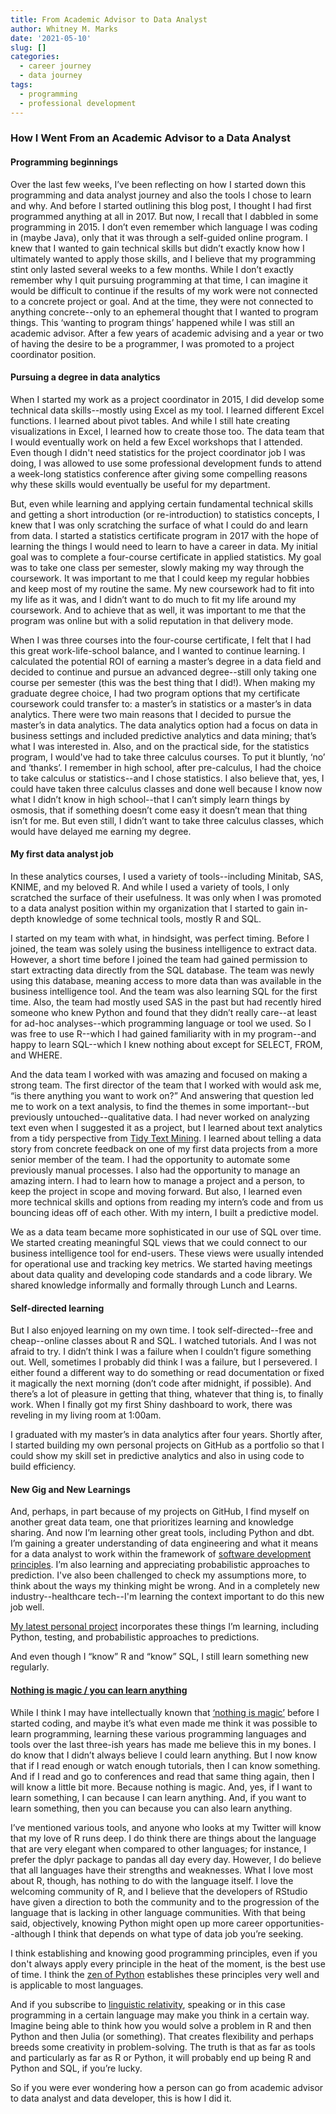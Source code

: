 ```yaml
---
title: From Academic Advisor to Data Analyst
author: Whitney M. Marks
date: '2021-05-10'
slug: []
categories:
  - career journey
  - data journey
tags:
  - programming
  - professional development
---
```


### How I Went From an Academic Advisor to a Data Analyst

#### Programming beginnings

Over the last few weeks, I’ve been reflecting on how I started down this programming and data analyst journey and also the tools I chose to learn and why. And before I started outlining this blog post, I thought I had first programmed anything at all in 2017. But now, I recall that I dabbled in some programming in 2015. I don’t even remember which language I was coding in (maybe Java), only that it was through a self-guided online program. I knew that I wanted to gain technical skills but didn’t exactly know how I ultimately wanted to apply those skills, and I believe that my programming stint only lasted several weeks to a few months. While I don’t exactly remember why I quit pursuing programming at that time, I can imagine it would be difficult to continue if the results of my work were not connected to a concrete project or goal. And at the time, they were not connected to anything concrete--only to an ephemeral thought that I wanted to program things. This ‘wanting to program things’ happened while I was still an academic advisor. After a few years of academic advising and a year or two of having the desire to be a programmer, I was promoted to a project coordinator position.

#### Pursuing a degree in data analytics

When I started my work as a project coordinator in 2015, I did develop some technical data skills--mostly using Excel as my tool. I learned different Excel functions. I learned about pivot tables. And while I still hate creating visualizations in Excel, I learned how to create those too. The data team that I would eventually work on held a few Excel workshops that I attended. Even though I didn't need statistics for the project coordinator job I was doing, I was allowed to use some professional development funds to attend a week-long statistics conference after giving some compelling reasons why these skills would eventually be useful for my department.

But, even while learning and applying certain fundamental technical skills and getting a short introduction (or re-introduction) to statistics concepts, I knew that I was only scratching the surface of what I could do and learn from data. I started a statistics certificate program in 2017 with the hope of learning the things I would need to learn to have a career in data. My initial goal was to complete a four-course certificate in applied statistics. My goal was to take one class per semester, slowly making my way through the coursework. It was important to me that I could keep my regular hobbies and keep most of my routine the same. My new coursework had to fit into my life as it was, and I didn’t want to do much to fit my life around my coursework. And to achieve that as well, it was important to me that the program was online but with a solid reputation in that delivery mode.

When I was three courses into the four-course certificate, I felt that I had this great work-life-school balance, and I wanted to continue learning. I calculated the potential ROI of earning a master’s degree in a data field and decided to continue and pursue an advanced degree--still only taking one course per semester (this was the best thing that I did!). When making my graduate degree choice, I had two program options that my certificate coursework could transfer to: a master’s in statistics or a master’s in data analytics. There were two main reasons that I decided to pursue the master’s in data analytics. The data analytics option had a focus on data in business settings and included predictive analytics and data mining; that’s what I was interested in. Also, and on the practical side, for the statistics program, I would've had to take three calculus courses. To put it bluntly, ‘no’ and ‘thanks’. I remember in high school, after pre-calculus, I had the choice to take calculus or statistics--and I chose statistics. I also believe that, yes, I could have taken three calculus classes and done well because I know now what I didn’t know in high school--that I can’t simply learn things by osmosis, that if something doesn’t come easy it doesn’t mean that thing isn’t for me. But even still, I didn’t want to take three calculus classes, which would have delayed me earning my degree.

#### My first data analyst job

In these analytics courses, I used a variety of tools--including Minitab, SAS, KNIME, and my beloved R. And while I used a variety of tools, I only scratched the surface of their usefulness. It was only when I was promoted to a data analyst position within my organization that I started to gain in-depth knowledge of some technical tools, mostly R and SQL. 

I started on my team with what, in hindsight, was perfect timing. Before I joined, the team was solely using the business intelligence to extract data. However, a short time before I joined the team had gained permission to start extracting data directly from the SQL database. The team was newly using this database, meaning access to more data than was available in the business intelligence tool. And the team was also learning SQL for the first time. Also, the team had mostly used SAS in the past but had recently hired someone who knew Python and found that they didn’t really care--at least for ad-hoc analyses--which programming language or tool we used. So I was free to use R--which I had gained familiarity with in my program--and happy to learn SQL--which I knew nothing about except for SELECT, FROM, and WHERE.

And the data team I worked with was amazing and focused on making a strong team. The first director of the team that I worked with would ask me, “is there anything you want to work on?” And answering that question led me to work on a text analysis, to find the themes in some important--but previously untouched--qualitative data. I had never worked on analyzing text even when I suggested it as a project, but I learned about text analytics from a tidy perspective from [Tidy Text Mining](https://www.tidytextmining.com/). I learned about telling a data story from concrete feedback on one of my first data projects from a more senior member of the team. I had the opportunity to automate some previously manual processes. I also had the opportunity to manage an amazing intern. I had to learn how to manage a project and a person, to keep the project in scope and moving forward. But also, I learned even more technical skills and options from reading my intern’s code and from us bouncing ideas off of each other. With my intern, I built a predictive model. 

We as a data team became more sophisticated in our use of SQL over time. We started creating meaningful SQL views that we could connect to our business intelligence tool for end-users. These views were usually intended for operational use and tracking key metrics. We started having meetings about data quality and developing code standards and a code library. We shared knowledge informally and formally through Lunch and Learns.

#### Self-directed learning

But I also enjoyed learning on my own time. I took self-directed--free and cheap--online classes about R and SQL. I watched tutorials. And I was not afraid to try. I didn’t think I was a failure when I couldn’t figure something out. Well, sometimes I probably did think I was a failure, but I persevered. I either found a different way to do something or read documentation or fixed it magically the next morning (don’t code after midnight, if possible). And there’s a lot of pleasure in getting that thing, whatever that thing is, to finally work. When I finally got my first Shiny dashboard to work, there was reveling in my living room at 1:00am.

I graduated with my master’s in data analytics after four years. Shortly after, I started building my own personal projects on GitHub as a portfolio so that I could show my skill set in predictive analytics and also in using code to build efficiency. 

#### New Gig and New Learnings

And, perhaps, in part because of my projects on GitHub, I find myself on another great data team, one that prioritizes learning and knowledge sharing. And now I’m learning other great tools, including Python and dbt. I’m gaining a greater understanding of data engineering and what it means for a data analyst to work within the framework of [software development principles](https://blog.fishtownanalytics.com/welcome-youre-now-a-software-developer/). I’m also learning and appreciating probabilistic approaches to prediction. I've also been challenged to check my assumptions more, to think about the ways my thinking might be wrong. And in a completely new industry--healthcare tech--I'm learning the context important to do this new job well.

[My latest personal project](https://github.com/whitneymichelle/class_enrollment_simulations) incorporates these things I’m learning, including Python, testing, and probabilistic approaches to predictions. 

And even though I “know” R and “know” SQL, I still learn something new regularly. 

#### [Nothing is magic / you can learn anything](https://blog.fishtownanalytics.com/welcome-youre-now-a-software-developer/)

While I think I may have intellectually known that [‘nothing is magic’](https://blog.fishtownanalytics.com/welcome-youre-now-a-software-developer/) before I started coding, and maybe it’s what even made me think it was possible to learn programming, learning these various programming languages and tools over the last three-ish years has made me believe this in my bones. I do know that I didn’t always believe I could learn anything. But I now know that if I read enough or watch enough tutorials, then I can know something. And if I read and go to conferences and read that same thing again, then I will know a little bit more. Because nothing is magic. And, yes, if I want to learn something, I can because I can learn anything. And, if you want to learn something, then you can because you can also learn anything. 

I’ve mentioned various tools, and anyone who looks at my Twitter will know that my love of R runs deep. I do think there are things about the language that are very elegant when compared to other languages; for instance, I prefer the dplyr package to pandas all day every day. However, I do believe that all languages have their strengths and weaknesses. What I love most about R, though, has nothing to do with the language itself. I love the welcoming community of R, and I believe that the developers of RStudio have given a direction to both the community and to the progression of the language that is lacking in other language communities. With that being said, objectively, knowing Python might open up more career opportunities--although I think that depends on what type of data job you’re seeking. 

I think establishing and knowing good programming principles, even if you don't always apply every principle in the heat of the moment, is the best use of time. I think the [zen of Python](https://www.Python.org/dev/peps/pep-0020/) establishes these principles very well and is applicable to most languages. 

And if you subscribe to [linguistic relativity](https://en.wikipedia.org/wiki/Linguistic_relativity),
speaking or in this case programming in a certain language may make you think in a certain way. Imagine being able to think how you would solve a problem in R and then Python and then Julia (or something). That creates flexibility and perhaps breeds some creativity in problem-solving. The truth is that as far as tools and particularly as far as R or Python, it will probably end up being R and Python and SQL, if you’re lucky. 

So if you were ever wondering how a person can go from academic advisor to data analyst and data developer, this is how I did it.





